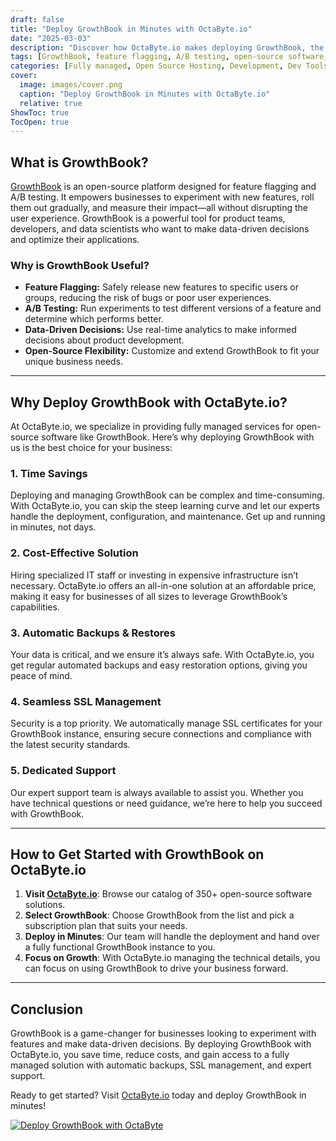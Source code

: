 ```yaml
---
draft: false
title: "Deploy GrowthBook in Minutes with OctaByte.io"
date: "2025-03-03"
description: "Discover how OctaByte.io makes deploying GrowthBook, the open-source feature flagging and experimentation platform, effortless. Save time, reduce costs, and enjoy fully managed services with automatic backups, SSL management, and expert support."
tags: [GrowthBook, feature flagging, A/B testing, open-source software, managed services, OctaByte, deploy GrowthBook, cost-effective, automatic backups, SSL management, technical support]
categories: [Fully managed, Open Source Hosting, Development, Dev Tools]
cover:
  image: images/cover.png
  caption: "Deploy GrowthBook in Minutes with OctaByte.io"
  relative: true
ShowToc: true
TocOpen: true
---
```



## What is GrowthBook?

[GrowthBook](https://www.growthbook.io/) is an open-source platform designed for feature flagging and A/B testing. It empowers businesses to experiment with new features, roll them out gradually, and measure their impact—all without disrupting the user experience. GrowthBook is a powerful tool for product teams, developers, and data scientists who want to make data-driven decisions and optimize their applications.

### Why is GrowthBook Useful?

- **Feature Flagging:** Safely release new features to specific users or groups, reducing the risk of bugs or poor user experiences.
- **A/B Testing:** Run experiments to test different versions of a feature and determine which performs better.
- **Data-Driven Decisions:** Use real-time analytics to make informed decisions about product development.
- **Open-Source Flexibility:** Customize and extend GrowthBook to fit your unique business needs.

---

## Why Deploy GrowthBook with OctaByte.io?

At OctaByte.io, we specialize in providing fully managed services for open-source software like GrowthBook. Here’s why deploying GrowthBook with us is the best choice for your business:

### 1. **Time Savings**
Deploying and managing GrowthBook can be complex and time-consuming. With OctaByte.io, you can skip the steep learning curve and let our experts handle the deployment, configuration, and maintenance. Get up and running in minutes, not days.

### 2. **Cost-Effective Solution**
Hiring specialized IT staff or investing in expensive infrastructure isn’t necessary. OctaByte.io offers an all-in-one solution at an affordable price, making it easy for businesses of all sizes to leverage GrowthBook’s capabilities.

### 3. **Automatic Backups & Restores**
Your data is critical, and we ensure it’s always safe. With OctaByte.io, you get regular automated backups and easy restoration options, giving you peace of mind.

### 4. **Seamless SSL Management**
Security is a top priority. We automatically manage SSL certificates for your GrowthBook instance, ensuring secure connections and compliance with the latest security standards.

### 5. **Dedicated Support**
Our expert support team is always available to assist you. Whether you have technical questions or need guidance, we’re here to help you succeed with GrowthBook.

---

## How to Get Started with GrowthBook on OctaByte.io

1. **Visit [OctaByte.io](https://octabyte.io)**: Browse our catalog of 350+ open-source software solutions.
2. **Select GrowthBook**: Choose GrowthBook from the list and pick a subscription plan that suits your needs.
3. **Deploy in Minutes**: Our team will handle the deployment and hand over a fully functional GrowthBook instance to you.
4. **Focus on Growth**: With OctaByte.io managing the technical details, you can focus on using GrowthBook to drive your business forward.

---

## Conclusion

GrowthBook is a game-changer for businesses looking to experiment with features and make data-driven decisions. By deploying GrowthBook with OctaByte.io, you save time, reduce costs, and gain access to a fully managed solution with automatic backups, SSL management, and expert support. 

Ready to get started? Visit [OctaByte.io](https://octabyte.io) today and deploy GrowthBook in minutes!

[![Deploy GrowthBook with OctaByte](/images/deploy-on-octabyte.png)](https://octabyte.io/fully-managed-open-source-services/development/dev-tools/growthbook)